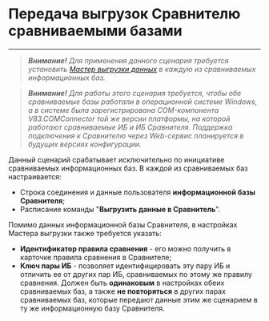 # Передача выгрузок Сравнителю сравниваемыми базами
---
> ***Внимание!** Для применения данного сценария требуется установить [Мастер выгрузки данных](wizard-install.md) в каждую из сравниваемых информационных баз.*

> ***Внимание!** Для работы этого сценария требуется, чтобы обе сравниваемые базы работали в операционной системе Windows, а в системе была зарегистрирована COM-компонента V83.COMConnector той же версии платформы, на которой работают сравниваемые ИБ и ИБ Сравнителя. Поддержка подключения к Сравнителю через Web-сервис планируется в будущих версиях конфигурации.*

Данный сценарий срабатывает исключительно по инициативе сравниваемых информационных баз. В каждой из сравниваемых баз настраивается:

- Строка соединения и данные пользователя **информационной базы Сравнителя**;
- Расписание команды "**Выгрузить данные в Сравнитель**".

Помимо данных информационной базы Сравнителя, в настройках Мастера выгрузки также требуется указать:

- **Идентификатор правила сравнения** - его можно получить в карточке правила сравнения в Сравнителе;
- **Ключ пары ИБ** - позволяет идентифицировать эту пару ИБ и отличить ее от других пар ИБ, сравниваемых по этому же правилу сравнения. Должен быть **одинаковым** в настройках обеих сравниваемых баз, а также **не повторяться** в других парах сравниваемых баз, которые передают данные этим же сценарием в ту же информационную базу Сравнителя.